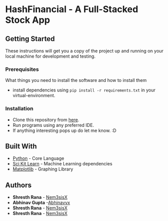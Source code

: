 # HashFinancial - A Full-Stacked Stock App

 

## Getting Started

These instructions will get you a copy of the project up and running on your local machine for development and testing.

### Prerequisites

What things you need to install the software and how to install them

  * install dependencies using `pip install -r requirements.txt` in your virtual-environment.

### Installation

  * Clone this repository from [here](https://github.com/Nem3sisX/CS102-project.git).
  * Run programs using any preferred IDE. 
  * If anything interesting pops up do let me know. :D

## Built With

  * [Python](https://www.python.org/) - Core Language
  * [Sci Kit Learn](https://scikit-learn.org/stable/) - Machine Learning dependencies
  * [Matplotlib](https://matplotlib.org/) - Graphing Library

## Authors

* **Shresth Rana** - [Nem3sisX](https://github.com/Nem3sisX)
* **Abhinav Gupta** -[Abhinavvx](https://github.com/abhinavvx)
* **Shresth Rana** - [Nem3sisX](https://github.com/Nem3sisX)
* **Shresth Rana** - [Nem3sisX](https://github.com/Nem3sisX)
